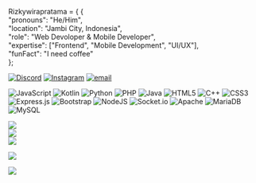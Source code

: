 Rizkywirapratama = { {<br>    "pronouns": "He/Him",<br>    "location": "Jambi City, Indonesia",<br>    "role": "Web Devoloper & Mobile Developer",<br>    "expertise": ["Frontend", "Mobile Development", "UI/UX"],<br>    "funFact": "I need coffee"<br>};



[![Discord](https://img.shields.io/badge/Discord-%237289DA.svg?logo=discord&logoColor=white)](https://discord.gg/mulyono30042008) [![Instagram](https://img.shields.io/badge/Instagram-%23E4405F.svg?logo=Instagram&logoColor=white)](https://instagram.com/rizkywirapratama_) [![email](https://img.shields.io/badge/Email-D14836?logo=gmail&logoColor=white)](mailto:rizkywirapratama98@gmail.com) 


![JavaScript](https://img.shields.io/badge/javascript-%23323330.svg?style=for-the-badge&logo=javascript&logoColor=%23F7DF1E) ![Kotlin](https://img.shields.io/badge/kotlin-%237F52FF.svg?style=for-the-badge&logo=kotlin&logoColor=white) ![Python](https://img.shields.io/badge/python-3670A0?style=for-the-badge&logo=python&logoColor=ffdd54) ![PHP](https://img.shields.io/badge/php-%23777BB4.svg?style=for-the-badge&logo=php&logoColor=white) ![Java](https://img.shields.io/badge/java-%23ED8B00.svg?style=for-the-badge&logo=openjdk&logoColor=white) ![HTML5](https://img.shields.io/badge/html5-%23E34F26.svg?style=for-the-badge&logo=html5&logoColor=white) ![C++](https://img.shields.io/badge/c++-%2300599C.svg?style=for-the-badge&logo=c%2B%2B&logoColor=white) ![CSS3](https://img.shields.io/badge/css3-%231572B6.svg?style=for-the-badge&logo=css3&logoColor=white) ![Express.js](https://img.shields.io/badge/express.js-%23404d59.svg?style=for-the-badge&logo=express&logoColor=%2361DAFB) ![Bootstrap](https://img.shields.io/badge/bootstrap-%238511FA.svg?style=for-the-badge&logo=bootstrap&logoColor=white) ![NodeJS](https://img.shields.io/badge/node.js-6DA55F?style=for-the-badge&logo=node.js&logoColor=white) ![Socket.io](https://img.shields.io/badge/Socket.io-black?style=for-the-badge&logo=socket.io&badgeColor=010101) ![Apache](https://img.shields.io/badge/apache-%23D42029.svg?style=for-the-badge&logo=apache&logoColor=white) ![MariaDB](https://img.shields.io/badge/MariaDB-003545?style=for-the-badge&logo=mariadb&logoColor=white) ![MySQL](https://img.shields.io/badge/mysql-4479A1.svg?style=for-the-badge&logo=mysql&logoColor=white)

![](https://github-readme-stats.vercel.app/api?username=Rizkywirapratama&theme=react&hide_border=false&include_all_commits=true&count_private=false)<br/>
![](https://nirzak-streak-stats.vercel.app/?user=Rizkywirapratama&theme=react&hide_border=false)<br/>
![](https://github-readme-stats.vercel.app/api/top-langs/?username=Rizkywirapratama&theme=react&hide_border=false&include_all_commits=true&count_private=false&layout=compact)


![](https://quotes-github-readme.vercel.app/api?type=horizontal&theme=dark)


[![](https://visitcount.itsvg.in/api?id=Rizkywirapratama&icon=6&color=4)](https://visitcount.itsvg.in)

<!-- Proudly created with GPRM ( https://gprm.itsvg.in ) -->
